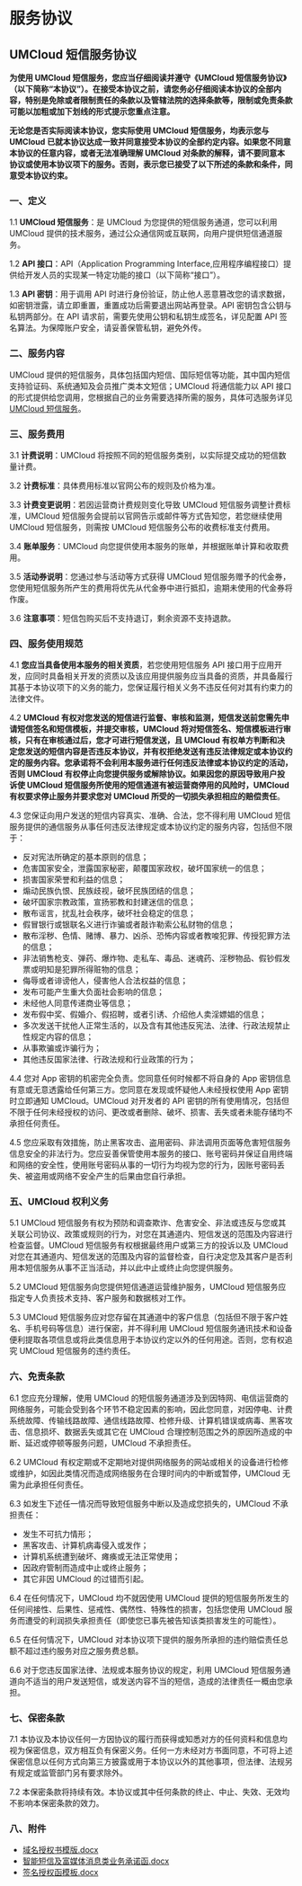 # 服务协议

## UMCloud 短信服务协议

**为使用 UMCloud 短信服务，您应当仔细阅读并遵守《UMCloud 短信服务协议》（以下简称“本协议”）。在接受本协议之前，请您务必仔细阅读本协议的全部内容，特别是免除或者限制责任的条款以及管辖法院的选择条款等，限制或免责条款可能以加粗或加下划线的形式提示您重点注意。**

<span class="underline">**无论您是否实际阅读本协议，您实际使用 UMCloud 短信服务，均表示您与 UMCloud 已就本协议达成一致并同意接受本协议的全部约定内容。如果您不同意本协议的任意内容，或者无法准确理解 UMCloud 对条款的解释，请不要同意本协议或使用本协议项下的服务。否则，表示您已接受了以下所述的条款和条件，同意受本协议约束。**</span>

### 一、定义

1.1 **UMCloud 短信服务**：是 UMCloud 为您提供的短信服务通道，您可以利用 UMCloud 提供的技术服务，通过公众通信网或互联网，向用户提供短信通道服务。

1.2 **API 接口**：API（Application Programming
Interface,应用程序编程接口）提供给开发人员的实现某一特定功能的接口（以下简称“接口”）。

1.3 **API 密钥**：用于调用 API 时进行身份验证，防止他人恶意篡改您的请求数据，如密钥泄露，请立即重置，重置成功后需要退出网站再登录。API 密钥包含公钥与私钥两部分。在 API 请求前，需要先使用公钥和私钥生成签名，详见配置 API 签名算法。为保障账户安全，请妥善保管私钥，避免外传。

### 二、服务内容

UMCloud 提供的短信服务，具体包括国内短信、国际短信等功能，其中国内短信支持验证码、系统通知及会员推广类本文短信；UMCloud 将通信能力以 API 接口的形式提供给您调用，您根据自己的业务需要选择所需的服务，具体可选服务详见[UMCloud 短信服务](/docs/usms/introduction/2001)。

### 三、服务费用

3.1 **计费说明**：UMCloud 将按照不同的短信服务类别，以实际提交成功的短信数量计费。

3.2 **计费标准**：具体费用标准以官网公布的规则及价格为准。

3.3 **计费变更说明**：若因运营商计费规则变化导致 UMCloud 短信服务调整计费标准，UMCloud 短信服务会提前以官网告示或邮件等方式告知您，若您继续使用 UMCloud 短信服务，则需按 UMCloud 短信服务公布的收费标准支付费用。

3.4 **账单服务**：UMCloud 向您提供使用本服务的账单，并根据账单计算和收取费用。

3.5 **活动券说明**：您通过参与活动等方式获得 UMCloud 短信服务赠予的代金券，您使用短信服务所产生的费用将优先从代金券中进行抵扣，逾期未使用的代金券将作废。

3.6 **注意事项**：短信包购买后不支持退订，剩余资源不支持退款。

### 四、服务使用规范

4.1 **您应当具备使用本服务的相关资质**，若您使用短信服务 API 接口用于应用开发，应同时具备相关开发的资质以及该应用提供服务应当具备的资质，并具备履行其基于本协议项下的义务的能力，您保证履行相关义务不违反任何对其有约束力的法律文件。

4.2 **UMCloud 有权对您发送的短信进行监督、审核和监测，短信发送前您需先申请短信签名和短信模板，并提交审核，UMCloud 将对短信签名、短信模板进行审核，只有在审核通过后，您才可进行短信发送，且 UMCloud 有权单方判断和决定您发送的短信内容是否违反本协议，并有权拒绝发送有违反法律规定或本协议约定的服务内容。您承诺将不会利用本服务进行任何违反法律或本协议约定的活动，否则 UMCloud 有权停止向您提供服务或解除协议。如果因您的原因导致用户投诉使 UMCloud 短信服务所使用的短信通道有被运营商停用的风险时，UMCloud 有权要求停止服务并要求您对 UMCloud 所受的一切损失承担相应的赔偿责任**。

4.3 您保证向用户发送的短信内容真实、准确、合法，您不得利用 UMCloud 短信服务提供的通信服务从事任何违反法律规定或本协议约定的服务内容，包括但不限于：

- 反对宪法所确定的基本原则的信息；
- 危害国家安全，泄露国家秘密，颠覆国家政权，破坏国家统一的信息；
- 损害国家荣誉和利益的信息；
- 煽动民族仇恨、民族歧视，破坏民族团结的信息；
- 破坏国家宗教政策，宣扬邪教和封建迷信的信息；
- 散布谣言，扰乱社会秩序，破坏社会稳定的信息；
- 假冒银行或银联名义进行诈骗或者敲诈勒索公私财物的信息；
- 散布淫秽、色情、赌博、暴力、凶杀、恐怖内容或者教唆犯罪、传授犯罪方法的信息；
- 非法销售枪支、弹药、爆炸物、走私车、毒品、迷魂药、淫秽物品、假钞假发票或明知是犯罪所得赃物的信息；
- 侮辱或者诽谤他人，侵害他人合法权益的信息；
- 发布可能产生重大负面社会影响的信息；
- 未经他人同意传递商业等信息；
- 发布假中奖、假婚介、假招聘，或者引诱、介绍他人卖淫嫖娼的信息；
- 多次发送干扰他人正常生活的，以及含有其他违反宪法、法律、行政法规禁止性规定内容的信息；
- 从事欺骗或诈骗行为；
- 其他违反国家法律、行政法规和行业政策的行为；

4.4 您对 App 密钥的机密完全负责。您同意任何时候都不将自身的 App 密钥信息有意或无意透露给任何第三方。您同意在发现或怀疑他人未经授权使用 App 密钥时立即通知 UMCloud。UMCloud 对开发者的 API 密钥的所有使用情况，包括但不限于任何未经授权的访问、更改或者删除、破坏、损害、丢失或者未能存储均不承担任何责任。

4.5 您应采取有效措施，防止黑客攻击、盗用密码、非法调用页面等危害短信服务信息安全的非法行为。您应妥善保管使用本服务的接口、账号密码并保证自用终端和网络的安全性，使用账号密码从事的一切行为均视为您的行为，因账号密码丢失、被盗用或网络不安全产生的后果由您自行承担。

### 五、UMCloud 权利义务

5.1 UMCloud 短信服务有权为预防和调查欺诈、危害安全、非法或违反与您或其关联公司协议、政策或规则的行为，对您在其通道内、短信发送的范围及内容进行检查监督。UMCloud 短信服务有权根据最终用户或第三方的投诉以及 UMCloud 对您在其通道内、短信发送的范围及内容的监督检查，自行决定您及其客户是否利用本短信服务从事不正当活动，并以此中止或终止向您提供服务。

5.2 UMCloud 短信服务向您提供短信通道运营维护服务，UMCloud 短信服务应指定专人负责技术支持、客户服务和数据核对工作。

5.3 UMCloud 短信服务应对您存留在其通道中的客户信息（包括但不限于客户姓名、手机号码等信息）进行保密，并不得利用 UMCloud 短信服务通讯技术和设备便利提取各项信息或将此类信息用于本协议约定以外的任何用途。否则，您有权追究 UMCloud 短信服务的违约责任。

### 六、免责条款

6.1 您应充分理解，使用 UMCloud 的短信服务通道涉及到因特网、电信运营商的网络服务，可能会受到各个环节不稳定因素的影响，因此您同意，对因停电、计费系统故障、传输线路故障、通信线路故障、检修升级、计算机错误或病毒、黑客攻击、信息损坏、数据丢失或其它在 UMCloud 合理控制范围之外的原因所造成的中断、延迟或停顿等服务问题，UMCloud 不承担责任。

6.2 UMCloud 有权定期或不定期地对提供网络服务的网站或相关的设备进行检修或维护，如因此类情况而造成网络服务在合理时间内的中断或暂停，UMCloud 无需为此承担任何责任。

6.3 如发生下述任一情况而导致短信服务中断以及造成您损失的，UMCloud 不承担责任：

- 发生不可抗力情形；
- 黑客攻击、计算机病毒侵入或发作；
- 计算机系统遭到破坏、瘫痪或无法正常使用；
- 因政府管制而造成中止或终止服务；
- 其它非因 UMCloud 的过错而引起。

6.4 在任何情况下，UMCloud 均不就因使用 UMCloud 提供的短信服务所发生的任何间接性、后果性、惩戒性、偶然性、特殊性的损害，包括您使用 UMCloud 服务而遭受的利润损失承担责任（即使您已事先被告知该类损害发生的可能性）。

6.5 在任何情况下，UMCloud 对本协议项下提供的服务所承担的违约赔偿责任总额不超过违约服务对应之服务费总额。

6.6 对于您违反国家法律、法规或本服务协议的规定，利用 UMCloud 短信服务通道向不适当的用户发送短信，或发送内容不当的短信，造成的法律责任一概由您承担。

### 七、保密条款

7.1 本协议及本协议任何一方因协议的履行而获得或知悉对方的任何资料和信息均视为保密信息，双方相互负有保密义务。任何一方未经对方书面同意，不可将上述保密信息以任何方式向第三方披露或用于本协议以外的其他事项，但法律、法规另有规定或监管部门另有要求除外。

7.2 本保密条款将持续有效。本协议或其中任何条款的终止、中止、失效、无效均不影响本保密条款的效力。

### 八、附件

- [域名授权书模版.docx](https://umweb-static.cn-sh2.ufileos.com/docs/%E5%9F%9F%E5%90%8D%E6%8E%88%E6%9D%83%E4%B9%A6%E6%A8%A1%E7%89%88.docx)
- [智能短信及富媒体消息类业务承诺函.docx](https://umweb-static.cn-sh2.ufileos.com/docs/%E6%99%BA%E8%83%BD%E7%9F%AD%E4%BF%A1%E5%8F%8A%E5%AF%8C%E5%AA%92%E4%BD%93%E6%B6%88%E6%81%AF%E7%B1%BB%E4%B8%9A%E5%8A%A1%E6%89%BF%E8%AF%BA%E5%87%BD.docx)
- [签名授权函模板.docx](https://umweb-static.cn-sh2.ufileos.com/docs/%E7%AD%BE%E5%90%8D%E6%8E%88%E6%9D%83%E5%87%BD%E6%A8%A1%E6%9D%BF.docx)